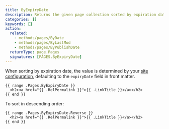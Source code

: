 ```yaml
---
title: ByExpiryDate
description: Returns the given page collection sorted by expiration date in ascending order.
categories: []
keywords: []
action:
  related:
    - methods/pages/ByDate
    - methods/pages/ByLastMod
    - methods/pages/ByPublishDate
  returnType: page.Pages
  signatures: [PAGES.ByExpiryDate]
---
```


When sorting by expiration date, the value is determined by your [site configuration], defaulting to the `expiryDate` field in front matter.

[site configuration]: /getting-started/configuration/#configure-dates

```go-html-template
{{ range .Pages.ByExpiryDate }}
  <h2><a href="{{ .RelPermalink }}">{{ .LinkTitle }}</a></h2>
{{ end }}
```

To sort in descending order:

```go-html-template
{{ range .Pages.ByExpiryDate.Reverse }}
  <h2><a href="{{ .RelPermalink }}">{{ .LinkTitle }}</a></h2>
{{ end }}
```

